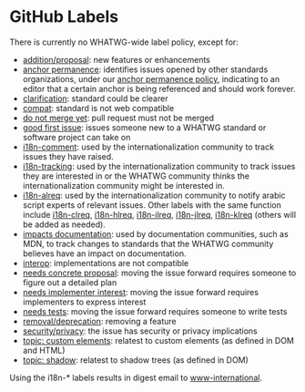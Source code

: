 # GitHub Labels

There is currently no WHATWG-wide label policy, except for:

* [addition/proposal](https://github.com/search?q=org%3Awhatwg+label%3Aaddition%2Fproposal+is%3Aopen): new features or enhancements
* [anchor permanence](https://github.com/search?q=org%3Awhatwg+label%3A%22anchor+permanence%22): identifies issues opened by other standards organizations, under our [anchor permanence policy](https://whatwg.org/working-mode#anchors), indicating to an editor that a certain anchor is being referenced and should work forever.
* [clarification](https://github.com/search?q=org%3Awhatwg+label%3Aclarification+is%3Aopen): standard could be clearer
* [compat](https://github.com/search?q=org%3Awhatwg+label%3Acompat+is%3Aopen): standard is not web compatible
* [do not merge yet](https://github.com/search?q=org%3Awhatwg+label%3A%22do+not+merge+yet%22+is%3Aopen): pull request must not be merged
* [good first issue](https://github.com/search?q=org%3Awhatwg+label%3A%22good+first+issue%22+is%3Aopen): issues someone new to a WHATWG standard or software project can take on
* [i18n-comment](https://github.com/search?q=org%3Awhatwg+label%3Ai18n-comment+is%3Aopen): used by the internationalization community to track issues they have raised.
* [i18n-tracking](https://github.com/search?q=org%3Awhatwg+label%3Ai18n-tracking+is%3Aopen): used by the internationalization community to track issues they are interested in or the WHATWG community thinks the internationalization community might be interested in.
* [i18n-alreq](https://github.com/search?q=org%3Awhatwg+label%3Ai18n-alreq+is%3Aopen): used by the internationalization community to notify arabic script experts of relevant issues. Other labels with the same function include [i18n-clreq](https://github.com/search?q=org%3Awhatwg+label%3Ai18n-clreq+is%3Aopen), [i18n-hlreq](https://github.com/search?q=org%3Awhatwg+label%3Ai18n-hlreq+is%3Aopen), [i18n-ilreq](https://github.com/search?q=org%3Awhatwg+label%3Ai18n-ilreq+is%3Aopen), [i18n-jlreq](https://github.com/search?q=org%3Awhatwg+label%3Ai18n-jlreq+is%3Aopen), [i18n-klreq](https://github.com/search?q=org%3Awhatwg+label%3Ai18n-klreq+is%3Aopen) (others will be added as needed).
* [impacts documentation](https://github.com/search?q=org%3Awhatwg+label%3A%22impacts+documentation%22): used by documentation communities, such as MDN, to track changes to standards that the WHATWG community believes have an impact on documentation.
* [interop](https://github.com/search?q=org%3Awhatwg+label%3Ainterop+is%3Aopen): implementations are not compatible
* [needs concrete proposal](https://github.com/search?q=org%3Awhatwg+label%3A%22needs+concrete+proposal%22+is%3Aopen): moving the issue forward requires someone to figure out a detailed plan
* [needs implementer interest](https://github.com/search?q=org%3Awhatwg+label%3A%22needs+implementer+interest%22+is%3Aopen): moving the issue forward requires implementers to express interest
* [needs tests](https://github.com/search?q=org%3Awhatwg+label%3A%22needs+tests%22+is%3Aopen): moving the issue forward requires someone to write tests
* [removal/deprecation](https://github.com/search?q=org%3Awhatwg+label%3Aremoval%2Fdeprecation+is%3Aopen): removing a feature
* [security/privacy](https://github.com/search?q=org%3Awhatwg+label%3Asecurity%2Fprivacy+is%3Aopen): the issue has security or privacy implications
* [topic: custom elements](https://github.com/search?q=org%3Awhatwg+label%3A%22topic%3A+custom+elements%22+is%3Aopen): relatest to custom elements (as defined in DOM and HTML)
* [topic: shadow](https://github.com/search?q=org%3Awhatwg+label%3A%22topic%3A+shadow%22+is%3Aopen): relatest to shadow trees (as defined in DOM)

Using the i18n-* labels results in digest email to [www-international](https://lists.w3.org/Archives/Public/www-international/).
